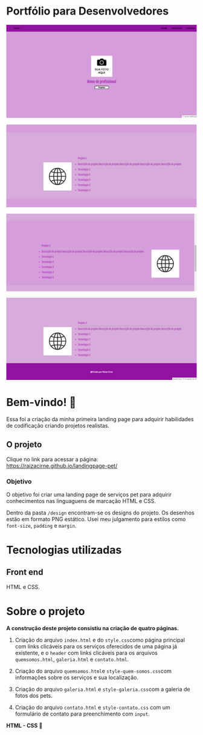 # Portfólio para Desenvolvedores 

![Design preview principal](./design/principal.png)

![Design preview section2](./design/section2.png)

![Design preview Landing page quem somos2](./design/section3.png)

![Design preview Landing page galeria de fotos](./design/section4.png)


# Bem-vindo! 👋

Essa foi a criação da minha primeira landing page para adquirir habilidades de codificação criando projetos realistas.

## O projeto

Clique no link para acessar a página: https://raizacirne.github.io/landingpage-pet/

### Objetivo

O objetivo foi criar uma landing page de serviços pet para adquirir conhecimentos nas linguaguens de marcação HTML e CSS. 

Dentro da pasta `/design` encontram-se os designs do projeto. 
Os desenhos estão em formato PNG estático. Usei meu julgamento para estilos como `font-size`, `padding` e `margin`.

# Tecnologias utilizadas 

## Front end

HTML e CSS. 

# Sobre o projeto

**A construção deste projeto consistiu na criação de quatro páginas.**

1. Criação do arquivo `index.html` e do `style.css`como página principal com links clicáveis para os serviços oferecidos de uma página já existente, e o `header` com links clicáveis para os arquivos `quemsomos.html`, `galeria.html` e `contato.html`.


2. Criação do arquivo `quemsomos.html`e `style-quem-somos.css`com informações sobre os serviços e sua localização. 


3. Criação do arquivo `galeria.html` e `style-galeria.css`com a galeria de fotos dos pets. 


4. Criação do arquivo `contato.html` e `style-contato.css` com um formulário de contato para preenchimento com `input`.


**HTML - CSS** 🚀
